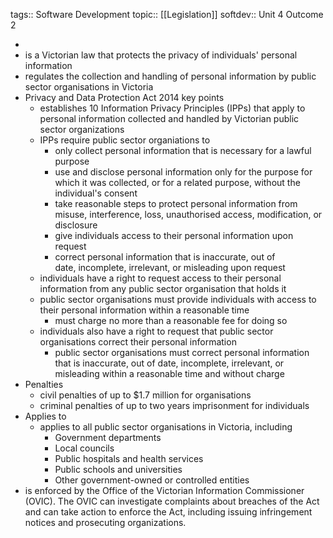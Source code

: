 tags:: Software Development
topic:: [[Legislation]]
softdev:: Unit 4 Outcome 2

-
- is a Victorian law that protects the privacy of individuals' personal information
- regulates the collection and handling of personal information by public sector organisations in Victoria
- Privacy and Data Protection Act 2014 key points
	- establishes 10 Information Privacy Principles (IPPs) that apply to personal information collected and handled by Victorian public sector organizations
	- IPPs require public sector organiations to
		- only collect personal information that is necessary for a lawful purpose
		- use and disclose personal information only for the purpose for which it was collected, or for a related purpose, without the individual's consent
		- take reasonable steps to protect personal information from misuse, interference, loss, unauthorised access, modification, or disclosure
		- give individuals access to their personal information upon request
		- correct personal information that is inaccurate, out of date, incomplete, irrelevant, or misleading upon request
	- individuals have a right to request access to their personal information from any public sector organisation that holds it
	- public sector organisations must provide individuals with access to their personal information within a reasonable time
		- must charge no more than a reasonable fee for doing so
	- individuals also have a right to request that public sector organisations correct their personal information
		- public sector organisations must correct personal information that is inaccurate, out of date, incomplete, irrelevant, or misleading within a reasonable time and without charge
- Penalties
	- civil penalties of up to $1.7 million for organisations
	- criminal penalties of up to two years imprisonment for individuals
- Applies to
	- applies to all public sector organisations in Victoria, including
		- Government departments
		- Local councils
		- Public hospitals and health services
		- Public schools and universities
		- Other government-owned or controlled entities
- is enforced by the Office of the Victorian Information Commissioner (OVIC). The OVIC can investigate complaints about breaches of the Act and can take action to enforce the Act, including issuing infringement notices and prosecuting organizations.
